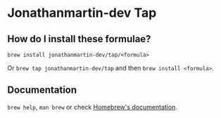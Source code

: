 # Jonathanmartin-dev Tap

## How do I install these formulae?

`brew install jonathanmartin-dev/tap/<formula>`

Or `brew tap jonathanmartin-dev/tap` and then `brew install <formula>`.

## Documentation

`brew help`, `man brew` or check [Homebrew's documentation](https://docs.brew.sh).

